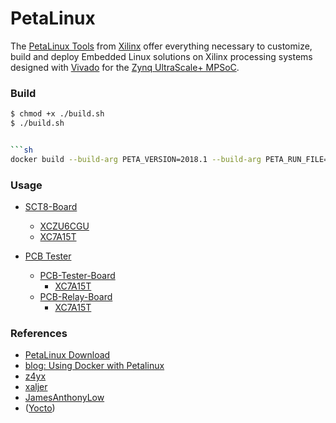 # PetaLinux

The [PetaLinux Tools](https://www.xilinx.com/products/design-tools/embedded-software/petalinux-sdk.html) from [Xilinx](https://www.xilinx.com/) offer everything necessary to customize, build and deploy Embedded Linux solutions on Xilinx processing systems designed with [Vivado](https://www.xilinx.com/products/design-tools/vivado.html) for the [Zynq UltraScale+ MPSoC](https://www.xilinx.com/products/silicon-devices/soc/zynq-ultrascale-mpsoc.html).

### Build

```sh
$ chmod +x ./build.sh
$ ./build.sh


```sh
docker build --build-arg PETA_VERSION=2018.1 --build-arg PETA_RUN_FILE=petalinux-v2018.1-final-installer.run -t petalinux:2018.1 .
```

### Usage
  - [SCT8-Board](https://github.com/Semi-ATE/SCT8-Board)
    - [XCZU6CGU](https://www.avnet.com/shop/emea/products/xilinx/xczu6cg-1ffvb1156i-3074457345631176885)
    - [XC7A15T](https://www.avnet.com/shop/emea/products/xilinx/xc7a15t-1csg324c-3074457345629544898/)
  
  - [PCB Tester](https://github.com/Semi-ATE/PCB-Tester)
    - [PCB-Tester-Board](https://github.com/Semi-ATE/PCB-Tester/tree/master/hardware/electronics/altium/PCB-Tester-Board)
      - [XC7A15T](https://www.avnet.com/shop/emea/products/xilinx/xc7a15t-1csg324c-3074457345629544898/)
    - [PCB-Relay-Board](https://github.com/Semi-ATE/PCB-Tester/tree/master/hardware/electronics/altium/PCB-Relay-Board)
      - [XC7A15T](https://www.avnet.com/shop/emea/products/xilinx/xc7a15t-1csg324c-3074457345629544898/)

### References
  - [PetaLinux Download](https://www.xilinx.com/support/download/index.html/content/xilinx/en/downloadNav/embedded-design-tools.html)
  - [blog: Using Docker with Petalinux](https://patocarr.com/blog/2018/10/01/Using-Docker-with-Petalinux.html)
  - [z4yx](https://github.com/z4yx/petalinux-docker/blob/master/Dockerfile)
  - [xaljer](https://github.com/xaljer/petalinux-docker/blob/master/Dockerfile)
  - [JamesAnthonyLow](https://github.com/JamesAnthonyLow/docker-xilinx-petalinux-desktop/blob/master/Dockerfile)
  - ([Yocto](https://xilinx-wiki.atlassian.net/wiki/spaces/A/pages/84508673/Docker+on+Zynq+Ultrascale+Xilinx+Yocto+Flow))

